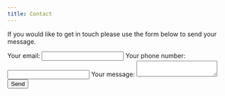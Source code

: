 ```yaml
---
title: Contact
---
```


If you would like to get in touch please use the form below to send your message.

<form action="https://formspree.io/f/xbjwnddl" method="POST">
  <label>
    Your email:
    <input type="email" name="email">
  </label>
  <label>
    Your phone number:
    <input type="phone number" name="phone number">
  </label>
  <label>
    Your message:
    <textarea name="message"></textarea>
  </label>
  <!-- your other form fields go here -->
  <button type="submit">Send</button>
</form>

